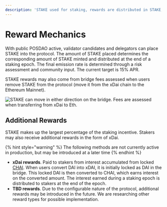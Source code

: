 ```yaml
---
description: 'STAKE used for staking, rewards are distributed in STAKE, xDai and EXIT'
---
```


# Reward Mechanics

With public POSDAO active, validator candidates and delegators can place STAKE into the protocol. The amount of STAKE placed determines the corresponding amount of STAKE minted and distributed at the end of a staking epoch. The final emission rate is determined through a risk assessment and community input. The current target is 15% APR.

STAKE rewards may also come from bridge fees assessed when users remove STAKE from the protocol \(move it from the xDai chain to the Ethereum Mainnet\). 

![STAKE can move in either direction on the bridge. Fees are assessed when transferring from xDai to Eth.](../../../.gitbook/assets/bridge1.png)

## Additional Rewards

STAKE makes up the largest percentage of the staking incentive. Stakers may also receive additional rewards in the form of xDai.

{% hint style="warning" %}
The following methods are not currently active in production, but may be introduced at a later time
{% endhint %}

* **xDai rewards**.  Paid to stakers from interest accumulated from locked [CHAI](https://chai.money/).  When users convert DAI into xDAI, it is initially locked as DAI in the bridge. This locked DAI is then converted to CHAI, which earns interest on the converted amount. The interest earned during a staking epoch is distributed to stakers at the end of the epoch. 
* **TBD rewards**.  Due to the configurable nature of the protocol, additional rewards may be introduced in the future. We are researching other reward types for possible implementation.

